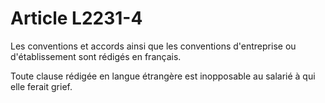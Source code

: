 # Article L2231-4

Les conventions et accords ainsi que les conventions d'entreprise ou d'établissement sont rédigés en français.

Toute clause rédigée en langue étrangère est inopposable au salarié à qui elle ferait grief.
